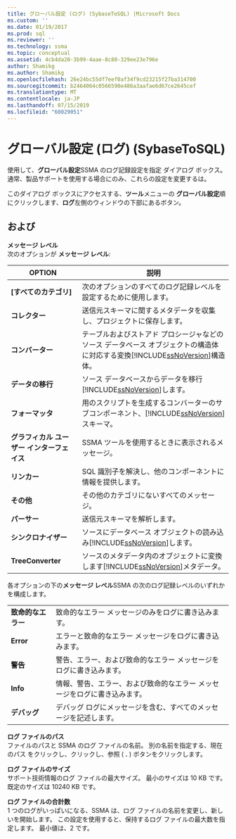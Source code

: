 ```yaml
---
title: グローバル設定 (ログ) (SybaseToSQL) |Microsoft Docs
ms.custom: ''
ms.date: 01/19/2017
ms.prod: sql
ms.reviewer: ''
ms.technology: ssma
ms.topic: conceptual
ms.assetid: 4cb4da20-3b99-4aae-8c80-329ee23e796e
author: Shamikg
ms.author: Shamikg
ms.openlocfilehash: 26e24bc55df7eef0af34f9cd23215f27ba314700
ms.sourcegitcommit: b2464064c0566590e486a3aafae6d67ce2645cef
ms.translationtype: MT
ms.contentlocale: ja-JP
ms.lasthandoff: 07/15/2019
ms.locfileid: "68029051"
---
```

# <a name="global-settings-logging-sybasetosql"></a>グローバル設定 (ログ) (SybaseToSQL)
使用して、**グローバル設定**SSMA のログ記録設定を指定 ダイアログ ボックス。 通常、製品サポートを使用する場合にのみ、これらの設定を変更するは。  
  
このダイアログ ボックスにアクセスする、**ツール**メニューの **グローバル設定**順にクリックします、**ログ**左側のウィンドウの下部にあるボタン。  
  
## <a name="options"></a>および  
**メッセージ レベル**  
次のオプションが **メッセージ レベル**:  
  
|OPTION|説明|  
|----------|---------------|  
|**[すべてのカテゴリ]**|次のオプションのすべてのログ記録レベルを設定するために使用します。|  
|**コレクター**|送信元スキーマに関するメタデータを収集し、プロジェクトに保存します。|  
|**コンバーター**|テーブルおよびストアド プロシージャなどのソース データベース オブジェクトの構造体に対応する変換[!INCLUDE[ssNoVersion](../../includes/ssnoversion-md.md)]構造体。|  
|**データの移行**|ソース データベースからデータを移行[!INCLUDE[ssNoVersion](../../includes/ssnoversion-md.md)]します。|  
|**フォーマッタ**|用のスクリプトを生成するコンバーターのサブコンポーネント、[!INCLUDE[ssNoVersion](../../includes/ssnoversion-md.md)]スキーマ。|  
|**グラフィカル ユーザー インターフェイス**|SSMA ツールを使用するときに表示されるメッセージ。|  
|**リンカー**|SQL 識別子を解決し、他のコンポーネントに情報を提供します。|  
|**その他**|その他のカテゴリにないすべてのメッセージ。|  
|**パーサー**|送信元スキーマを解析します。|  
|**シンクロナイザー**|ソースにデータベース オブジェクトの読み込み[!INCLUDE[ssNoVersion](../../includes/ssnoversion-md.md)]します。|  
|**TreeConverter**|ソースのメタデータ内のオブジェクトに変換します[!INCLUDE[ssNoVersion](../../includes/ssnoversion-md.md)]メタデータ。|  
  
各オプションの下の**メッセージ レベル**SSMA の次のログ記録レベルのいずれかを構成します。  
  
|||  
|-|-|  
|**致命的なエラー**|致命的なエラー メッセージのみをログに書き込みます。|  
|**Error**|エラーと致命的なエラー メッセージをログに書き込みます。|  
|**警告**|警告、エラー、および致命的なエラー メッセージをログに書き込みます。|  
|**Info**|情報、警告、エラー、および致命的なエラー メッセージをログに書き込みます。|  
|**デバッグ**|デバッグ ログにメッセージを含む、すべてのメッセージを記述します。|  
  
**ログ ファイルのパス**  
ファイルのパスと SSMA のログ ファイルの名前。 別の名前を指定する、現在のパス をクリックし、クリックし、参照 ( **.** ) ボタンをクリックします。  
  
**ログ ファイルのサイズ**  
サポート技術情報のログ ファイルの最大サイズ。 最小のサイズは 10 KB です。 既定のサイズは 10240 KB です。  
  
**ログ ファイルの合計数**  
1 つのログがいっぱいになる、SSMA は、ログ ファイルの名前を変更し、新しいを開始します。 この設定を使用すると、保持するログ ファイルの最大数を指定します。 最小値は、2 です。  
  
